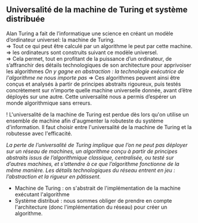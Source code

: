 ## Universalité de la machine de Turing et système distribuée

Alan Turing a fait de l’informatique une science en créant un modèle d’ordinateur universel: la machine de Turing.  
=> Tout ce qui peut être calculé par un algorithme le peut par cette machine.  
=> les ordinateurs sont construits suivant ce modèle universel.  
=> Cela permet, tout en profitant de la puissance d’un ordinateur, de s’affranchir des détails technologiques de son architecture pour apprivoiser les algorithmes _On y gagne en abstraction : la technologie exécutrice de l'algorithme ne nous importe pas_ 
=> Ces algorithmes peuvent ainsi être conçus et analysés à partir de principes abstraits rigoureux, puis testés concrètement sur n’importe quelle machine universelle donnée, avant d’être déployés sur une autre. Cette universalité nous a permis d’espérer un monde algorithmique sans erreurs.

! L'universalité de la machine de Turing est perdue dès lors qu'on utilise un ensemble de machine afin d'augmenter la robuteste du système d'information. Il faut choisir entre l'universalité de la machine de Turing et la robutesse avec l'efficacité.  

_La perte de l’universalité de Turing implique que l’on ne peut pas déployer sur un réseau de machines, un algorithme conçu à partir de principes abstraits issus de l’algorithmique classique, centralisée, ou testé sur d’autres machines, et s’attendre à ce que l’algorithme fonctionne de la même manière. Les détails technologiques du réseau entrent en jeu : l’abstraction et la rigueur en pâtissent._





- Machine de Turing : on s'abstrait de l'implémentation de la machine exécutant l'algorithme  
- Système distribué : nous sommes obliger de prendre en compte l'architecture (donc l'implémentation du réseau) pour créer un algorithme.  






